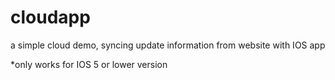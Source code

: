 cloudapp
========

a simple cloud demo, syncing update information from website with IOS app

*only works for IOS 5 or lower version